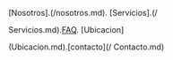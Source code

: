 [Nosotros].(/nosotros.md).
[Servicios].(/

Servicios.md).[FAQ](FAQ.md).
[Ubicacion]

(Ubicacion.md).[contacto](/
Contacto.md)
